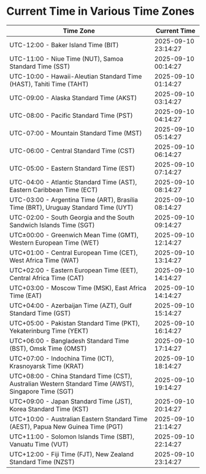 # Current Time in Various Time Zones

| Time Zone | Current Time |
|-----------|--------------|
| UTC-12:00 - Baker Island Time (BIT) | 2025-09-10 23:14:27 |
| UTC-11:00 - Niue Time (NUT), Samoa Standard Time (SST) | 2025-09-10 00:14:27 |
| UTC-10:00 - Hawaii-Aleutian Standard Time (HAST), Tahiti Time (TAHT) | 2025-09-10 01:14:27 |
| UTC-09:00 - Alaska Standard Time (AKST) | 2025-09-10 03:14:27 |
| UTC-08:00 - Pacific Standard Time (PST) | 2025-09-10 04:14:27 |
| UTC-07:00 - Mountain Standard Time (MST) | 2025-09-10 05:14:27 |
| UTC-06:00 - Central Standard Time (CST) | 2025-09-10 06:14:27 |
| UTC-05:00 - Eastern Standard Time (EST) | 2025-09-10 07:14:27 |
| UTC-04:00 - Atlantic Standard Time (AST), Eastern Caribbean Time (ECT) | 2025-09-10 08:14:27 |
| UTC-03:00 - Argentina Time (ART), Brasília Time (BRT), Uruguay Standard Time (UYT) | 2025-09-10 08:14:27 |
| UTC-02:00 - South Georgia and the South Sandwich Islands Time (SGT) | 2025-09-10 09:14:27 |
| UTC±00:00 - Greenwich Mean Time (GMT), Western European Time (WET) | 2025-09-10 12:14:27 |
| UTC+01:00 - Central European Time (CET), West Africa Time (WAT) | 2025-09-10 13:14:27 |
| UTC+02:00 - Eastern European Time (EET), Central Africa Time (CAT) | 2025-09-10 14:14:27 |
| UTC+03:00 - Moscow Time (MSK), East Africa Time (EAT) | 2025-09-10 14:14:27 |
| UTC+04:00 - Azerbaijan Time (AZT), Gulf Standard Time (GST) | 2025-09-10 15:14:27 |
| UTC+05:00 - Pakistan Standard Time (PKT), Yekaterinburg Time (YEKT) | 2025-09-10 16:14:27 |
| UTC+06:00 - Bangladesh Standard Time (BST), Omsk Time (OMST) | 2025-09-10 17:14:27 |
| UTC+07:00 - Indochina Time (ICT), Krasnoyarsk Time (KRAT) | 2025-09-10 18:14:27 |
| UTC+08:00 - China Standard Time (CST), Australian Western Standard Time (AWST), Singapore Time (SGT) | 2025-09-10 19:14:27 |
| UTC+09:00 - Japan Standard Time (JST), Korea Standard Time (KST) | 2025-09-10 20:14:27 |
| UTC+10:00 - Australian Eastern Standard Time (AEST), Papua New Guinea Time (PGT) | 2025-09-10 21:14:27 |
| UTC+11:00 - Solomon Islands Time (SBT), Vanuatu Time (VUT) | 2025-09-10 22:14:27 |
| UTC+12:00 - Fiji Time (FJT), New Zealand Standard Time (NZST) | 2025-09-10 23:14:27 |
